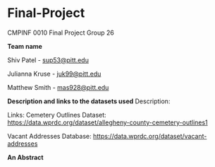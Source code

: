 # Final-Project
CMPINF 0010 Final Project Group 26

**Team name**

Shiv Patel - sup53@pitt.edu

Julianna Kruse - juk99@pitt.edu

Matthew Smith - mas928@pitt.edu

**Description and links to the datasets used**
Description:

Links:
Cemetery Outlines Dataset:  https://data.wprdc.org/dataset/allegheny-county-cemetery-outlines1

Vacant Addresses Database: https://data.wprdc.org/dataset/vacant-addresses

**An Abstract**
